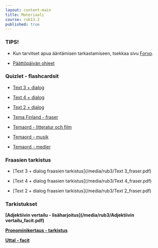 ```yaml
---
layout: content-main
title: Materiaali
course: rub13.2
published: true
---
```

### TIPS!

- Kun tarvitset apua ääntämisen tarkastamiseen, tsekkaa sivu [Forvo](https://fi.forvo.com/).

- [Päättöpäivän ohjeet](/media/rub3/Päättöpäivä.pdf)

### Quizlet - flashcardsit

- [Text 3 + dialog](https://quizlet.com/_b3nqjp?x=1qqt&i=dz01n)

- [Text 4 + dialog](https://quizlet.com/_b3nqs3?x=1qqt&i=dz01n)

- [Text 2 + dialog](https://quizlet.com/_b3nrbx?x=1qqt&i=dz01n)

- [Tema Finland - fraser](https://quizlet.com/_bbhanb?x=1qqt&i=dz01n)

- [Temaord - litteratur och film](https://quizlet.com/_b3nrxv?x=1jqt&i=dz01n)

- [Temaord - musik](https://quizlet.com/_b3nrnv?x=1jqt&i=dz01n)

- [Temaord - medier](https://quizlet.com/_b3nskl?x=1jqt&i=dz01n)


### Fraasien tarkistus

- [Text 3 + dialog fraasien tarkistus](/media/rub3/Text 3_fraser.pdf)

- [Text 4 + dialog fraasien tarkistus](/media/rub3/Text 4_fraser.pdf)

- [Text 2 + dialog fraasien tarkistus](/media/rub3/Text 2_fraser.pdf)

### Tarkistukset

**[Adjektiivin vertailu - lisäharjoitus](/media/rub3/Adjektiivin vertailu_facit.pdf)**

**[Pronominikertaus - tarkistus](/media/rub3/Pronomini_facit.pdf)**

**[Uttal - facit](/media/rub3/Uttal_facit.pdf)**
